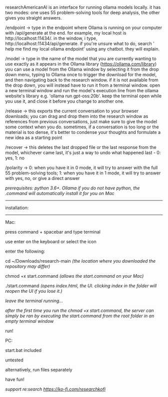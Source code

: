 researchAmericanAI is an interface for running ollama models locally. it has two modes: one uses 55 problem-solving tools for deep analysis, the other gives you straight answers.

/endpoint → type in the endpoint where Ollama is running on your computer with /api/generate at the end. for example, my local host is http://localhost:11434/. in the window, i type, http://localhost:11434/api/generate. if you're unsure what to do, search ' help me find my local ollama endpoint' using any chatbot. they will explain.

/model → type in the name of the model that you are currently wanting to use exactly as it appears in the Ollama library (https://ollama.com/library) you can use a model from the Ollama window by selecting it from the drop down menu, typing to Ollama once to trigger the download for the model, and then navigating back to the research window. if it is not available from the drop down, you will instead have to run it from a terminal window. open a new terminal window and run the model's execution line from the ollama website's library e.g. 'ollama run gpt-oss:20b'. keep the terminal open while you use it, and close it before you change to another one.

/release → this exports the current conversation to your browser downloads; you can drag and drop them into the research window as references from previous conversations, just make sure to give the model some context when you do. sometimes, if a conversation is too long or the material is too dense, it's better to condense your thoughts and formulate a new idea as a starting point

/recover → this deletes the last dropped file or the last response from the model, whichever came last, it's just a way to undo what happened last - 0: yes, 1: no

/polarity → 0: when you have it in 0 mode, it will try to answer with the full 55 problem-solving tools; 1: when you have it in 1 mode, it will try to answer with yes, no, or give a direct answer

*prerequisites: python 3.6+. Ollama* 
*if you do not have python, the .command will automatically install it for you on Mac*

*************
installation:
*************

Mac:

press command + spacebar and type terminal 

use enter on the keyboard or select the icon

enter the following:

cd ~/Downloads/research-main *(the location where you downloaded the repository may differ)*

chmod +x start.command *(allows the start.command on your Mac)*

./start.command *(opens index.html, the UI. clicking index in the folder will reopen the UI if you lose it.)*

*leave the terminal running...*

*after the first time you run the chmod +x start.command, the server can simply be ran by executing the start.command from the root folder in an empty terminal window*

run! 

PC: 

start.bat included

untested

alternatively, run files separately 

have fun!

*support re:search https://ko-fi.com/researchkofi*

